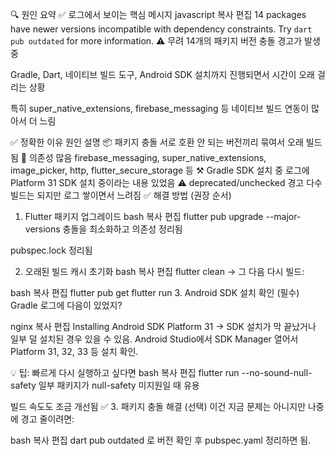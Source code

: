🔍 원인 요약
✅ 로그에서 보이는 핵심 메시지
javascript
복사
편집
14 packages have newer versions incompatible with dependency constraints.
Try `dart pub outdated` for more information.
⚠️ 무려 14개의 패키지 버전 충돌 경고가 발생 중

Gradle, Dart, 네이티브 빌드 도구, Android SDK 설치까지 진행되면서 시간이 오래 걸리는 상황

특히 super_native_extensions, firebase_messaging 등 네이티브 빌드 연동이 많아서 더 느림

✅ 정확한 이유
원인	설명
📦 패키지 충돌	서로 호환 안 되는 버전끼리 묶여서 오래 빌드됨
🧱 의존성 많음	firebase_messaging, super_native_extensions, image_picker, http, flutter_secure_storage 등
⚒ Gradle SDK 설치 중	로그에 Platform 31 SDK 설치 중이라는 내용 있었음
⚠ deprecated/unchecked 경고 다수	빌드는 되지만 로그 쌓이면서 느려짐
✅ 해결 방법 (권장 순서)
1. Flutter 패키지 업그레이드
   bash
   복사
   편집
   flutter pub upgrade --major-versions
   충돌을 최소화하고 의존성 정리됨

pubspec.lock 정리됨

2. 오래된 빌드 캐시 초기화
   bash
   복사
   편집
   flutter clean
   → 그 다음 다시 빌드:

bash
복사
편집
flutter pub get
flutter run
3. Android SDK 설치 확인 (필수)
   Gradle 로그에 다음이 있었지?

nginx
복사
편집
Installing Android SDK Platform 31
→ SDK 설치가 막 끝났거나 일부 덜 설치된 경우 있을 수 있음. Android Studio에서 SDK Manager 열어서 Platform 31, 32, 33 등 설치 확인.

💡 팁: 빠르게 다시 실행하고 싶다면
bash
복사
편집
flutter run --no-sound-null-safety
일부 패키지가 null-safety 미지원일 때 유용

빌드 속도도 조금 개선됨
✅ 3. 패키지 충돌 해결 (선택)
이건 지금 문제는 아니지만 나중에 경고 줄이려면:

bash
복사
편집
dart pub outdated
로 버전 확인 후 pubspec.yaml 정리하면 됨.
